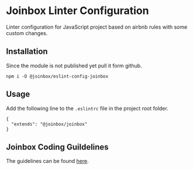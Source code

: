 # Joinbox Linter Configuration
Linter configuration for JavaScript project based on airbnb rules with some custom changes.

## Installation

Since the module is not published yet pull it form github.

`npm i -D @joinbox/eslint-config-joinbox`

## Usage

Add the following line to the `.eslintrc` file in the project root folder.

```
{
  "extends": "@joinbox/joinbox"
}
```

## Joinbox Coding Guildelines

The guidelines can be found [here](https://www.notion.so/JS-Style-Guide-ea3e222afdbc40829310dab92a29833d?pvs=4).
